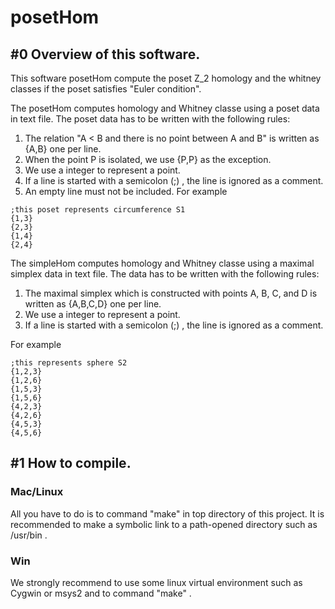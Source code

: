 # posetHom

## #0 Overview of this software.
This software posetHom compute the poset Z_2 homology and the whitney classes if the poset satisfies "Euler condition". 

The posetHom computes homology and Whitney classe using a poset data in text file. The poset data has to be written with the following rules:

1. The relation "A < B and there is no point between A and B" is written as {A,B}  one per line. 
2. When the point P is isolated, we use {P,P} as the exception. 
3. We use a integer to represent a point.
4. If a line is started with a semicolon (;) , the line is ignored as a comment.
5. An empty line must not be included.
For example
```
;this poset represents circumference S1
{1,3}
{2,3}
{1,4}
{2,4}
```
The simpleHom computes homology and Whitney classe using a maximal simplex data in text file. The data has to be written with the following rules:

1. The maximal simplex which is constructed with points A, B, C, and D is written as {A,B,C,D} one per line.
2. We use a integer to represent a point.
3. If a line is started with a semicolon (;) , the line is ignored as a comment.

For example
```
;this represents sphere S2
{1,2,3}
{1,2,6}
{1,5,3}
{1,5,6}
{4,2,3}
{4,2,6}
{4,5,3}
{4,5,6}
```



## #1 How to compile.
### Mac/Linux
All you have to do is to command "make" in top directory of this project. It is recommended to make a symbolic link to a path-opened directory such as /usr/bin .

### Win
We strongly recommend to use some linux virtual environment such as Cygwin or msys2 and to command "make" .

